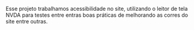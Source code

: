 Esse projeto trabalhamos acessibilidade no site, utilizando o leitor de tela NVDA para testes entre entras boas práticas de melhorando as corres do site entre outras.
